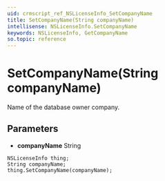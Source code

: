 ```yaml
---
uid: crmscript_ref_NSLicenseInfo_SetCompanyName
title: SetCompanyName(String companyName)
intellisense: NSLicenseInfo.SetCompanyName
keywords: NSLicenseInfo, GetCompanyName
so.topic: reference
---
```


# SetCompanyName(String companyName)

Name of the database owner company.

## Parameters

* **companyName** String

```crmscript
NSLicenseInfo thing;
String companyName;
thing.SetCompanyName(companyName);
```

